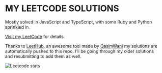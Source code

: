 # MY LEETCODE SOLUTIONS

Mostly solved in JavaScript and TypeScript, with some Ruby and Python sprinkled in.

[Visit my LeetCode](https://leetcode.com/HagayHaut/) for details.

Thanks to [LeetHub](https://github.com/QasimWani/LeetHub), an awesome tool made by [QasimWani](https://github.com/QasimWani) my solutions are automatically pushed to this repo. I'll be going through my older solutions and resubmitting to add them as well.

![Leetcode stats](https://leetcard.jacoblin.cool/hagayhaut?theme=dark)
